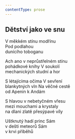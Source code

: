 ```yaml
---
contentType: prose
---
```


## Dětství jako ve snu

V měkkém stínu modřínu  
Pod podlahou  
dunícího toboganu

Ach ano v neprůstřelném stínu  
pohádkové knihy V soukolí  
mechanických studní a hor

S létajícíma očima V sevření  
blankytných vln Na věčné cestě  
od Apenin k Andám

S hlavou v nebetyčném vřesu  
mezi mouchami a krystaly  
na dlani zlatě přesýpavé víly

Uštknutý hadí princ Sám  
v dešti meteorů Sám  
v krvi příběhů
